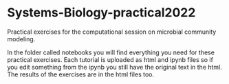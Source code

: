 # Systems-Biology-practical2022

Practical exercises for the computational session on microbial community modeling.

In the folder called notebooks you will find everything you need for these practical exercises. Each tutorial is uploaded as html and ipynb files so if you edit something from the ipynb you still have the original text in the html. The results of the exercises are in the html files too. 

